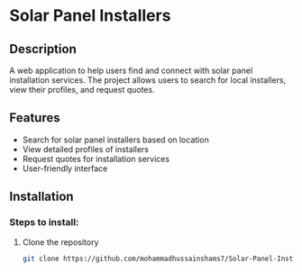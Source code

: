 # Solar Panel Installers

## Description
A web application to help users find and connect with solar panel installation services. The project allows users to search for local installers, view their profiles, and request quotes.

## Features
- Search for solar panel installers based on location
- View detailed profiles of installers
- Request quotes for installation services
- User-friendly interface

## Installation
### Steps to install:
1. Clone the repository
   ```bash
   git clone https://github.com/mohammadhussainshams7/Solar-Panel-Installers.git
